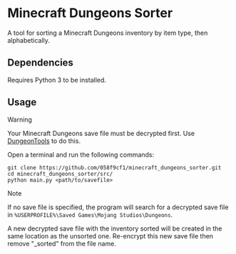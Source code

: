 # Minecraft Dungeons Sorter
A tool for sorting a Minecraft Dungeons inventory by item type, then alphabetically.

## Dependencies
Requires Python 3 to be installed.

## Usage
> [!WARNING]
> Your Minecraft Dungeons save file must be decrypted first. Use [DungeonTools](https://github.com/HellPie/DungeonTools) to do this.

Open a terminal and run the following commands: 
```
git clone https://github.com/058f9cf1/minecraft_dungeons_sorter.git
cd minecraft_dungeons_sorter/src/
python main.py <path/to/savefile>
```
>[!NOTE]
>If no save file is specified, the program will search for a decrypted save file in `%USERPROFILE%\Saved Games\Mojang Studios\Dungeons`.

A new decrypted save file with the inventory sorted will be created in the same location as the unsorted one. Re-encrypt this new save file then remove "_sorted" from the file name.
